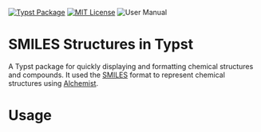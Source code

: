[![Typst Package](https://img.shields.io/badge/dynamic/toml?url=https%3A%2F%2Fraw.githubusercontent.com%2FTypsium%2Ftypsium-smiles%2Fmain%2Ftypst.toml&query=%24.package.version&prefix=v&logo=typst&label=package&color=239DAD)](https://typst.app/universe/package/quick-cards)
[![MIT License](https://img.shields.io/badge/license-MIT-blue)](https://github.com/Typsium/typsium/blob/main/LICENSE)
![User Manual](https://img.shields.io/badge/manual-.pdf-purple)

# SMILES Structures in Typst

A Typst package for quickly displaying and formatting chemical structures and compounds. It used the [SMILES](http://opensmiles.org/opensmiles.html) format to represent chemical structures using [Alchemist](https://github.com/Typsium/alchemist).

# Usage
